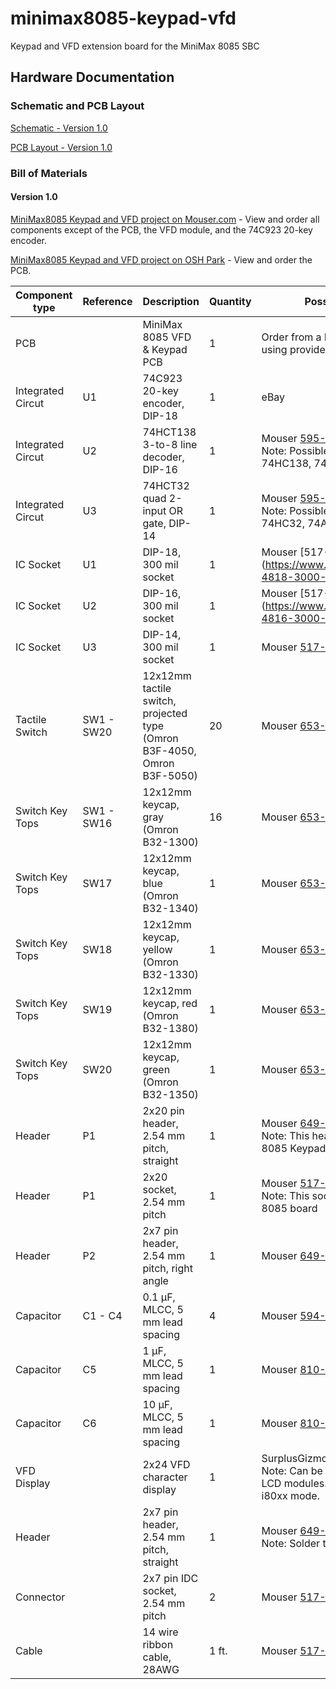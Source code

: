 # minimax8085-keypad-vfd
Keypad and VFD extension board for the MiniMax 8085 SBC

## Hardware Documentation

### Schematic and PCB Layout

[Schematic - Version 1.0](KiCad/MiniMax8085-Keypad-VFD-Schematic-1.0.pdf)

[PCB Layout - Version 1.0](KiCad/MiniMax8085-Keypad-VFD-Board-1.0.pdf)

### Bill of Materials

#### Version 1.0

[MiniMax8085 Keypad and VFD project on Mouser.com](https://www.mouser.com/ProjectManager/ProjectDetail.aspx?AccessID=7fc9d2ae6d) - View and order all components except of the PCB, the VFD module, and the 74C923 20-key encoder.

[MiniMax8085 Keypad and VFD project on OSH Park](https://oshpark.com/shared_projects/jRaDS2Pu) - View and order the PCB.

Component type     | Reference  | Description                                 | Quantity | Possible sources and notes 
------------------ | ---------- | ------------------------------------------- | -------- | --------------------------
PCB                |            | MiniMax 8085 VFD & Keypad PCB               | 1        | Order from a PCB manufacturer of your choice using provided Gerber or KiCad files
Integrated Circut  | U1         | 74C923 20-key encoder, DIP-18               | 1        | eBay
Integrated Circut  | U2         | 74HCT138 3-to-8 line decoder, DIP-16        | 1        | Mouser [595-SN74HCT138N](https://www.mouser.com/ProductDetail/595-SN74HCT138N)<br>Note: Possible replacements: 74LS138, 74HC138, 74ALS138
Integrated Circut  | U3         | 74HCT32 quad 2-input OR gate, DIP-14        | 1        | Mouser [595-SN74HCT32N](https://www.mouser.com/ProductDetail/595-SN74HCT32N)<br>Note: Possible replacements: 74LS32, 74HC32, 74ALS32
IC Socket          | U1         | DIP-18, 300 mil socket                      | 1        | Mouser [517-4818-3000-CP](https://www.mouser.com/ProductDetail/517-4818-3000-CP]
IC Socket          | U2         | DIP-16, 300 mil socket                      | 1        | Mouser [517-4816-3000-CP](https://www.mouser.com/ProductDetail/517-4816-3000-CP]
IC Socket          | U3         | DIP-14, 300 mil socket                      | 1        | Mouser [517-4814-3000-CP](https://www.mouser.com/ProductDetail/517-4814-3000-CP)
Tactile Switch     | SW1 - SW20 | 12x12mm tactile switch, projected type (Omron B3F-4050, Omron B3F-5050) | 20       | Mouser [653-B3F-4050](https://www.mouser.com/ProductDetail/653-B3F-4050), [653-B3F-5050](https://www.mouser.com/ProductDetail/653-B3F-5050)
Switch Key Tops    | SW1 - SW16 | 12x12mm keycap, gray (Omron B32-1300)       | 16       | Mouser [653-B32-1300](https://www.mouser.com/ProductDetail/653-B32-1300)
Switch Key Tops    | SW17       | 12x12mm keycap, blue (Omron B32-1340)       | 1        | Mouser [653-B32-1340](https://www.mouser.com/ProductDetail/653-B32-1340)
Switch Key Tops    | SW18       | 12x12mm keycap, yellow (Omron B32-1330)     | 1        | Mouser [653-B32-1330](https://www.mouser.com/ProductDetail/653-B32-1330)
Switch Key Tops    | SW19       | 12x12mm keycap, red (Omron B32-1380)        | 1        | Mouser [653-B32-1380](https://www.mouser.com/ProductDetail/653-B32-1380)
Switch Key Tops    | SW20       | 12x12mm keycap, green (Omron B32-1350)      | 1        | Mouser [653-B32-1350](https://www.mouser.com/ProductDetail/653-B32-1350)
Header             | P1         | 2x20 pin header, 2.54 mm pitch, straight    | 1        | Mouser [649-67996-140HLF](https://www.mouser.com/ProductDetail/649-67996-140HLF)<br>Note: This header is soldered to the MiniMax 8085 Keypad and VFD board
Header             | P1         | 2x20 socket, 2.54 mm pitch                  | 1        | Mouser [517-929852-01-20-RB](https://www.mouser.com/ProductDetail/517-929852-01-20-RB)<br>Note: This socket is assembled to the MiniMax 8085 board
Header             | P2         | 2x7 pin header, 2.54 mm pitch, right angle  | 1        | Mouser [649-68020-114HLF](https://www.mouser.com/ProductDetail/649-68020-114HLF)
Capacitor          | C1 - C4    | 0.1 µF, MLCC, 5 mm lead spacing             | 4        | Mouser [594-K104K15X7RF53H5](https://www.mouser.com/ProductDetail/594-K104K15X7RF53H5)
Capacitor          | C5         | 1 µF, MLCC, 5 mm lead spacing               | 1        | Mouser [810-FG28X5R1H105KRT0](https://www.mouser.com/ProductDetail/810-FG28X5R1H105KRT0)
Capacitor          | C6         | 10 µF, MLCC, 5 mm lead spacing              | 1        | Mouser [810-FG24X7R1A106KRT0](https://www.mouser.com/ProductDetail/810-FG24X7R1A106KRT0)
VFD Display        |            | 2x24 VFD character display                  | 1        | SurplusGizmos.com [CU24025ECPB-W1J](http://www.surplusgizmos.com/Noritake-Itron-CU24025ECPB-W1J-VFD-Display-Module-2x24-charectors-HD44780_p_2103.html)<br>Note: Can be substituted with other VFD or LCD modules. The module must support Intel i80xx mode.
Header             |            | 2x7 pin header, 2.54 mm pitch, straight     | 1        | Mouser [649-67996-114HLF](https://www.mouser.com/ProductDetail/649-67996-114HLF)<br>Note: Solder this header to the VFD module
Connector          |            | 2x7 pin IDC socket, 2.54 mm pitch           | 2        | Mouser [517-D89114-0131HK](https://www.mouser.com/ProductDetail/517-D89114-0131HK)
Cable              |            | 14 wire ribbon cable, 28AWG                 | 1 ft.    | Mouser [517-3365-14FT](https://www.mouser.com/ProductDetail/517-3365-14FT)
